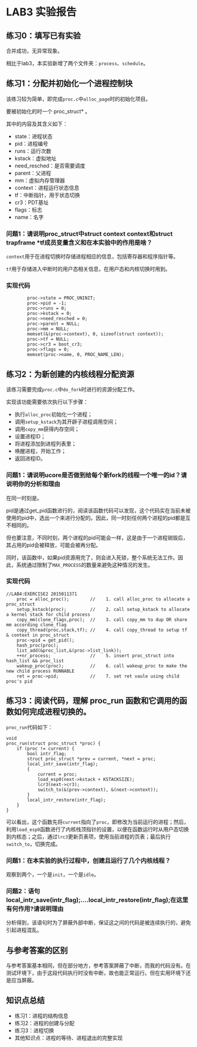 # LAB3 实验报告

## 练习0：填写已有实验

合并成功，无异常现象。

相比于lab3，本实验新增了两个文件夹：`process`、`schedule`。

## 练习1：分配并初始化一个进程控制块

该练习较为简单，即完成`proc.c`中`alloc_page`时的初始化项目。

要被初始化的时一个 proc_struct* 。

其中的内容及其含义如下：

* state：进程状态
* pid：进程编号
* runs：运行次数
* kstack：虚拟地址
* need_resched：是否需要调度
* parent：父进程
* mm：虚拟内存管理器
* context：进程运行状态信息
* tf：中断指针，用于状态切换
* cr3：PDT基址
* flags：标志
* name：名字

### 问题1：请说明proc_struct中struct context context和struct trapframe *tf成员变量含义和在本实验中的作用是啥？

`context`用于在进程切换时存储进程相应的信息，包括寄存器和程序指针等。

`tf`用于存储进入中断时的用户态相关信息，在用户态和内核切换时用到。

### 实现代码

```
		proc->state = PROC_UNINIT;
        proc->pid = -1;
        proc->runs = 0;
        proc->kstack = 0;
        proc->need_resched = 0;
        proc->parent = NULL;
        proc->mm = NULL;
        memset(&(proc->context), 0, sizeof(struct context));
        proc->tf = NULL;
        proc->cr3 = boot_cr3;
        proc->flags = 0;
        memset(proc->name, 0, PROC_NAME_LEN);
```

## 练习2：为新创建的内核线程分配资源

该练习需要完成`proc.c`中`do_fork`时进行的资源分配工作。

实现该功能需要依次执行以下步骤：

* 执行`alloc_proc`初始化一个进程；
* 调用`setup_kstack`为其开辟子进程调用空间；
* 调用`copy_mm`获得内存空间；
* 设置进程ID；
* 将进程添加到进程列表里；
* 唤醒进程，开始工作；
* 返回进程ID。

### 问题1：请说明ucore是否做到给每个新fork的线程一个唯一的id？请说明你的分析和理由

在同一时刻是。

pid是通过get_pid函数进行的，阅读该函数代码可以发现，这个代码实在当前未被使用的pid中，选出一个来进行分配的。因此，同一时刻任何两个进程的pid都是互不相同的。

但也要注意，不同时刻，两个进程的pid可能会一样，这是由于一个进程销毁后，其占用的pid会被释放，可能会被再分配。

同时，该函数中，如果pid资源用完了，则会进入死锁，整个系统无法工作。因此，系统通过限制了`MAX_PROCESS`的数量来避免这种情况的发生。

### 实现代码

```
//LAB4:EXERCISE2 2015011371
	proc = alloc_proc();		//    1. call alloc_proc to allocate a proc_struct
	setup_kstack(proc);			//    2. call setup_kstack to allocate a kernel stack for child process
	copy_mm(clone_flags,proc);	//    3. call copy_mm to dup OR share mm according clone_flag
	copy_thread(proc,stack,tf);	//    4. call copy_thread to setup tf & context in proc_struct
	proc->pid = get_pid();
	hash_proc(proc);
	list_add(&proc_list,&(proc->list_link));
	++nr_process;				//    5. insert proc_struct into hash_list && proc_list
	wakeup_proc(proc);			//    6. call wakeup_proc to make the new child process RUNNABLE
	ret = proc->pid;			//    7. set ret vaule using child proc's pid
```

## 练习3：阅读代码，理解 proc_run 函数和它调用的函数如何完成进程切换的。

`proc_run`代码如下：

```
void
proc_run(struct proc_struct *proc) {
    if (proc != current) {
        bool intr_flag;
        struct proc_struct *prev = current, *next = proc;
        local_intr_save(intr_flag);
        {
            current = proc;
            load_esp0(next->kstack + KSTACKSIZE);
            lcr3(next->cr3);
            switch_to(&(prev->context), &(next->context));
        }
        local_intr_restore(intr_flag);
    }
}
```

可以看出，这个函数先将`current`指向了`proc`，即修改为当前运行的进程；然后，利用`load_esp0`函数进行了内核栈顶指针的设置，以便在函数运行时从用户态切换到内核态；之后，通过`lrc3`更新页表项，使用当前进程的页表；最后执行`switch_to`，切换完成。

### 问题1：在本实验的执行过程中，创建且运行了几个内核线程？

观察到两个，一个是`init`，一个是`idle`。

### 问题2：语句local_intr_save(intr_flag);....local_intr_restore(intr_flag);在这里有何作用?请说明理由

分析得到，该语句时为了屏蔽外部中断，保证这之间的代码是被连续执行的，避免引起进程混乱。

## 与参考答案的区别

与参考答案基本相同，但在部分地方，参考答案屏蔽了中断，而我的代码没有。在测试环境下，由于这段代码执行时没有中断，故也能正常运行。但在实用环境下还是应当屏蔽。

## 知识点总结

* 练习1：进程的结构信息
* 练习2：进程的创建与分配
* 练习3：进程切换
* 其他知识点：进程的等待、进程退出的完整实现
